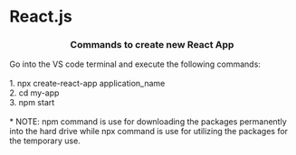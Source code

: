 # React.js

<h3 align='center'>Commands to create new React App</h3>
Go into the VS code terminal and execute the following commands:<br><br>
1. npx create-react-app application_name
<br>
2. cd my-app
<br>
3. npm start
<br>
<br>
* NOTE: npm command is use for downloading the packages permanently into the hard drive while npx command is use for utilizing the packages for the temporary use.
